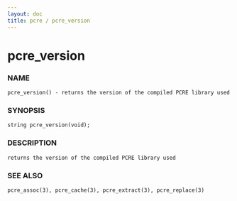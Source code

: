 ```yaml
---
layout: doc
title: pcre / pcre_version
---
```

# pcre_version

### NAME

    pcre_version() - returns the version of the compiled PCRE library used

### SYNOPSIS

    string pcre_version(void);

### DESCRIPTION

    returns the version of the compiled PCRE library used

### SEE ALSO

    pcre_assoc(3), pcre_cache(3), pcre_extract(3), pcre_replace(3)
